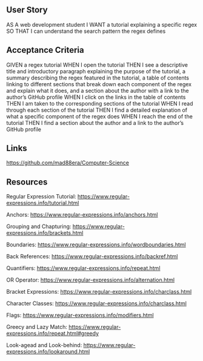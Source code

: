 ## User Story
AS A web development student
I WANT a tutorial explaining a specific regex
SO THAT I can understand the search pattern the regex defines

## Acceptance Criteria
GIVEN a regex tutorial
WHEN I open the tutorial
THEN I see a descriptive title and introductory paragraph explaining the purpose of the tutorial, a summary describing the regex featured in the tutorial, a table of contents linking to different sections that break down each component of the regex and explain what it does, and a section about the author with a link to the author’s GitHub profile
WHEN I click on the links in the table of contents
THEN I am taken to the corresponding sections of the tutorial
WHEN I read through each section of the tutorial
THEN I find a detailed explanation of what a specific component of the regex does
WHEN I reach the end of the tutorial
THEN I find a section about the author and a link to the author’s GitHub profile

## Links

https://github.com/mad88era/Computer-Science

## Resources 

Regular Expression Tutorial: https://www.regular-expressions.info/tutorial.html

Anchors: https://www.regular-expressions.info/anchors.html

Grouping and Chapturing: https://www.regular-expressions.info/brackets.html

Boundaries: https://www.regular-expressions.info/wordboundaries.html

Back References: https://www.regular-expressions.info/backref.html

Quantifiers: https://www.regular-expressions.info/repeat.html

OR Operator: https://www.regular-expressions.info/alternation.html

Bracket Expressions: https://www.regular-expressions.info/charclass.html

Character Classes: https://www.regular-expressions.info/charclass.html

Flags: https://www.regular-expressions.info/modifiers.html

Greecy and Lazy Match: https://www.regular-expressions.info/repeat.html#greedy

Look-agead and Look-behind: https://www.regular-expressions.info/lookaround.html